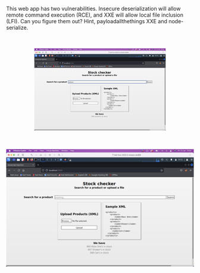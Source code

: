 This web app has two vulnerabilities. Insecure deserialization will allow remote command execution (RCE), and XXE will allow local file inclusion (LFI).
Can you figure them out? 
Hint, payloadallthethings XXE and node-serialize.
<img src="../images/xxe.png" style="transform:scale(0.7);">
<img src="../images/xml-upload.png">
